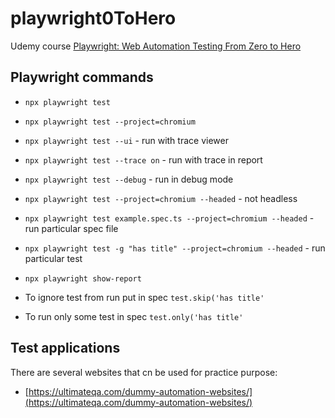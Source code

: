 # playwright0ToHero
Udemy course  [Playwright: Web Automation Testing From Zero to Hero](https://www.udemy.com/course/playwright-from-zero-to-hero/learn/lecture/39698942#overview)

## Playwright commands

- `npx playwright test`
- `npx playwright test --project=chromium`
- `npx playwright test --ui` - run with trace viewer 
- `npx playwright test --trace on` - run with trace in report
- `npx playwright test --debug` - run in debug mode
- `npx playwright test --project=chromium --headed` - not headless
- `npx playwright test example.spec.ts --project=chromium --headed` - run particular spec file
- `npx playwright test -g "has title" --project=chromium --headed` - run particular test
- `npx playwright show-report`

- To ignore test from run put in spec `test.skip('has title'`
- To run only some test in spec `test.only('has title'`

## Test applications

There are several websites that cn be used for practice purpose:
- [https://ultimateqa.com/dummy-automation-websites/](https://ultimateqa.com/dummy-automation-websites/)
